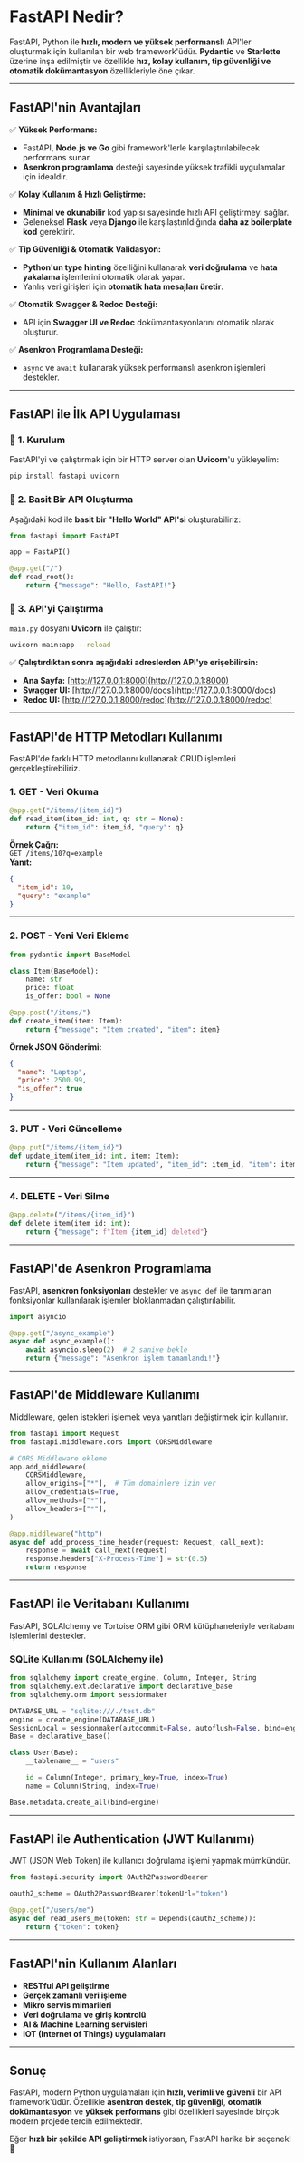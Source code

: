 # **FastAPI Nedir?**

FastAPI, Python ile **hızlı, modern ve yüksek performanslı** API'ler oluşturmak için kullanılan bir web framework'üdür. **Pydantic** ve **Starlette** üzerine inşa edilmiştir ve özellikle **hız, kolay kullanım, tip güvenliği ve otomatik dokümantasyon** özellikleriyle öne çıkar.

---

## **FastAPI'nin Avantajları**

✅ **Yüksek Performans:**  
- FastAPI, **Node.js ve Go** gibi framework'lerle karşılaştırılabilecek performans sunar.  
- **Asenkron programlama** desteği sayesinde yüksek trafikli uygulamalar için idealdir.  

✅ **Kolay Kullanım & Hızlı Geliştirme:**  
- **Minimal ve okunabilir** kod yapısı sayesinde hızlı API geliştirmeyi sağlar.  
- Geleneksel **Flask** veya **Django** ile karşılaştırıldığında **daha az boilerplate kod** gerektirir.  

✅ **Tip Güvenliği & Otomatik Validasyon:**  
- **Python'un type hinting** özelliğini kullanarak **veri doğrulama** ve **hata yakalama** işlemlerini otomatik olarak yapar.  
- Yanlış veri girişleri için **otomatik hata mesajları üretir**.  

✅ **Otomatik Swagger & Redoc Desteği:**  
- API için **Swagger UI ve Redoc** dokümantasyonlarını otomatik olarak oluşturur.  

✅ **Asenkron Programlama Desteği:**  
- `async` ve `await` kullanarak yüksek performanslı asenkron işlemleri destekler.  

---

## **FastAPI ile İlk API Uygulaması**

### 📌 **1. Kurulum**  
FastAPI'yi ve çalıştırmak için bir HTTP server olan **Uvicorn**'u yükleyelim:

```bash
pip install fastapi uvicorn
```

### 📌 **2. Basit Bir API Oluşturma**
Aşağıdaki kod ile **basit bir "Hello World" API'si** oluşturabiliriz:

```python
from fastapi import FastAPI

app = FastAPI()

@app.get("/")
def read_root():
    return {"message": "Hello, FastAPI!"}
```

### 📌 **3. API'yi Çalıştırma**
`main.py` dosyanı **Uvicorn** ile çalıştır:

```bash
uvicorn main:app --reload
```

✅ **Çalıştırdıktan sonra aşağıdaki adreslerden API'ye erişebilirsin:**  
- **Ana Sayfa:** [http://127.0.0.1:8000](http://127.0.0.1:8000)  
- **Swagger UI:** [http://127.0.0.1:8000/docs](http://127.0.0.1:8000/docs)  
- **Redoc UI:** [http://127.0.0.1:8000/redoc](http://127.0.0.1:8000/redoc)  

---

## **FastAPI'de HTTP Metodları Kullanımı**

FastAPI'de farklı HTTP metodlarını kullanarak CRUD işlemleri gerçekleştirebiliriz.

### **1. GET - Veri Okuma**
```python
@app.get("/items/{item_id}")
def read_item(item_id: int, q: str = None):
    return {"item_id": item_id, "query": q}
```

**Örnek Çağrı:**  
`GET /items/10?q=example`  
**Yanıt:**
```json
{
  "item_id": 10,
  "query": "example"
}
```

---

### **2. POST - Yeni Veri Ekleme**
```python
from pydantic import BaseModel

class Item(BaseModel):
    name: str
    price: float
    is_offer: bool = None

@app.post("/items/")
def create_item(item: Item):
    return {"message": "Item created", "item": item}
```

**Örnek JSON Gönderimi:**
```json
{
  "name": "Laptop",
  "price": 2500.99,
  "is_offer": true
}
```

---

### **3. PUT - Veri Güncelleme**
```python
@app.put("/items/{item_id}")
def update_item(item_id: int, item: Item):
    return {"message": "Item updated", "item_id": item_id, "item": item}
```

---

### **4. DELETE - Veri Silme**
```python
@app.delete("/items/{item_id}")
def delete_item(item_id: int):
    return {"message": f"Item {item_id} deleted"}
```

---

## **FastAPI'de Asenkron Programlama**
FastAPI, **asenkron fonksiyonları** destekler ve `async def` ile tanımlanan fonksiyonlar kullanılarak işlemler bloklanmadan çalıştırılabilir.

```python
import asyncio

@app.get("/async_example")
async def async_example():
    await asyncio.sleep(2)  # 2 saniye bekle
    return {"message": "Asenkron işlem tamamlandı!"}
```

---

## **FastAPI'de Middleware Kullanımı**
Middleware, gelen istekleri işlemek veya yanıtları değiştirmek için kullanılır.

```python
from fastapi import Request
from fastapi.middleware.cors import CORSMiddleware

# CORS Middleware ekleme
app.add_middleware(
    CORSMiddleware,
    allow_origins=["*"],  # Tüm domainlere izin ver
    allow_credentials=True,
    allow_methods=["*"],  
    allow_headers=["*"],
)

@app.middleware("http")
async def add_process_time_header(request: Request, call_next):
    response = await call_next(request)
    response.headers["X-Process-Time"] = str(0.5)
    return response
```

---

## **FastAPI ile Veritabanı Kullanımı**
FastAPI, SQLAlchemy ve Tortoise ORM gibi ORM kütüphaneleriyle veritabanı işlemlerini destekler.

### **SQLite Kullanımı (SQLAlchemy ile)**
```python
from sqlalchemy import create_engine, Column, Integer, String
from sqlalchemy.ext.declarative import declarative_base
from sqlalchemy.orm import sessionmaker

DATABASE_URL = "sqlite:///./test.db"
engine = create_engine(DATABASE_URL)
SessionLocal = sessionmaker(autocommit=False, autoflush=False, bind=engine)
Base = declarative_base()

class User(Base):
    __tablename__ = "users"

    id = Column(Integer, primary_key=True, index=True)
    name = Column(String, index=True)

Base.metadata.create_all(bind=engine)
```

---

## **FastAPI ile Authentication (JWT Kullanımı)**
JWT (JSON Web Token) ile kullanıcı doğrulama işlemi yapmak mümkündür.

```python
from fastapi.security import OAuth2PasswordBearer

oauth2_scheme = OAuth2PasswordBearer(tokenUrl="token")

@app.get("/users/me")
async def read_users_me(token: str = Depends(oauth2_scheme)):
    return {"token": token}
```

---

## **FastAPI'nin Kullanım Alanları**
- **RESTful API geliştirme**
- **Gerçek zamanlı veri işleme**
- **Mikro servis mimarileri**
- **Veri doğrulama ve giriş kontrolü**
- **AI & Machine Learning servisleri**
- **IOT (Internet of Things) uygulamaları**

---

## **Sonuç**
FastAPI, modern Python uygulamaları için **hızlı, verimli ve güvenli** bir API framework'üdür. Özellikle **asenkron destek**, **tip güvenliği**, **otomatik dokümantasyon** ve **yüksek performans** gibi özellikleri sayesinde birçok modern projede tercih edilmektedir.

Eğer **hızlı bir şekilde API geliştirmek** istiyorsan, FastAPI harika bir seçenek! 🚀

